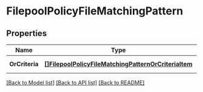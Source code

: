 # FilepoolPolicyFileMatchingPattern

## Properties
Name | Type | Description | Notes
------------ | ------------- | ------------- | -------------
**OrCriteria** | [**[]FilepoolPolicyFileMatchingPatternOrCriteriaItem**](FilepoolPolicyFileMatchingPatternOrCriteriaItem.md) |  | [default to null]

[[Back to Model list]](../README.md#documentation-for-models) [[Back to API list]](../README.md#documentation-for-api-endpoints) [[Back to README]](../README.md)


